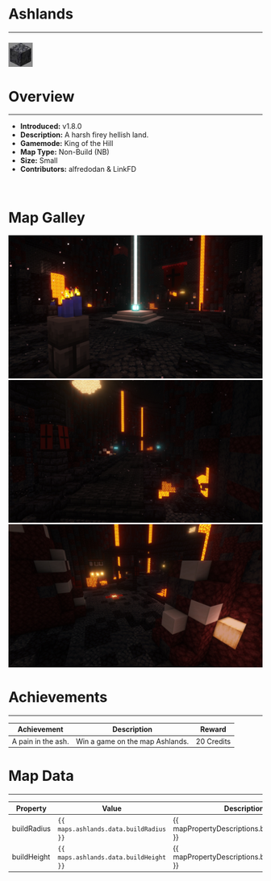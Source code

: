 <!-- replace _map_ with the actual map name -->
<!-- change gamemode type for the Map data description  -->
# Ashlands

***

#### ![Ashlandsicon](../assets/maps/ashlands/ashlands-icon.jpg)

# Overview
***
- **Introduced:** v1.8.0
- **Description:** A harsh firey hellish land.
- **Gamemode:** King of the Hill
- **Map Type:** Non-Build (NB)
- **Size:** Small
- **Contributors:** alfredodan & LinkFD

<br />  

# Map Galley
![Ashlands - Beacon](../assets/maps/ashlands/ashlands-beacon.jpg 'Beacon')
![Ashlands - Flank](../assets/maps/ashlands/ashlands-flank.jpg 'Flank')
![Ashlands - Spawn](../assets/maps/ashlands/ashlands-spawn.jpg 'Spawn Area')


# Achievements
***

| Achievement | Description | Reward |
| ----------- | ----------- | ------ |
| A pain in the ash. | Win a game on the map Ashlands. | 20 Credits |


# Map Data
***

| Property | Value | Description |
| ----------- | ----------- | ------ |
| buildRadius |`{{ maps.ashlands.data.buildRadius }}`| {{ mapPropertyDescriptions.buildRadius.koth }} |
| buildHeight |`{{ maps.ashlands.data.buildHeight }}`| {{ mapPropertyDescriptions.buildHeight.koth }} |